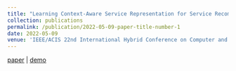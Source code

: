 ```yaml
---
title: "Learning Context-Aware Service Representation for Service Recommendation in Workflow Composition"
collection: publications
permalink: /publication/2022-05-09-paper-title-number-1
date: 2022-05-09
venue: 'IEEE/ACIS 22nd International Hybrid Conference on Computer and Information Science (ICIS)'
---
```


[paper](https://arxiv.org/pdf/2205.11771) | [demo](https://youtu.be/swi5QL4XgHY)
